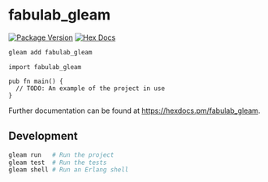 # fabulab_gleam

[![Package Version](https://img.shields.io/hexpm/v/fabulab_gleam)](https://hex.pm/packages/fabulab_gleam)
[![Hex Docs](https://img.shields.io/badge/hex-docs-ffaff3)](https://hexdocs.pm/fabulab_gleam/)

```sh
gleam add fabulab_gleam
```
```gleam
import fabulab_gleam

pub fn main() {
  // TODO: An example of the project in use
}
```

Further documentation can be found at <https://hexdocs.pm/fabulab_gleam>.

## Development

```sh
gleam run   # Run the project
gleam test  # Run the tests
gleam shell # Run an Erlang shell
```
